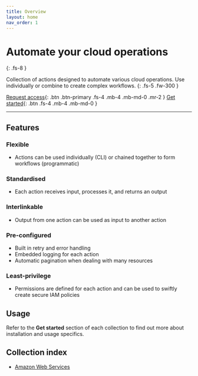 ```yaml
---
title: Overview
layout: home
nav_order: 1
---
```


# Automate your cloud operations
{: .fs-8 }

Collection of actions designed to automate various cloud operations. Use individually or combine to create complex workflows.
{: .fs-5 .fw-300 }

[Request access](https://avtomat.io){: .btn .btn-primary .fs-4 .mb-4 .mb-md-0 .mr-2 }
[Get started](#how-to-use){: .btn .fs-4 .mb-4 .mb-md-0 }

---

## Features

### Flexible
- Actions can be used individually (CLI) or chained together to form workflows (programmatic)

### Standardised
- Each action receives input, processes it, and returns an output

### Interlinkable
- Output from one action can be used as input to another action

### Pre-configured
  - Built in retry and error handling 
  - Embedded logging for each action
  - Automatic pagination when dealing with many resources

### Least-privilege
- Permissions are defined for each action and can be used to swiftly create secure IAM policies


## Usage

Refer to the **Get started** section of each collection to find out more about installation and usage specifics.

## Collection index
- [Amazon Web Services](/aws/get_started)

